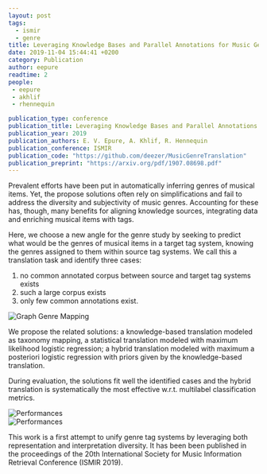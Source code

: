 ```yaml
---
layout: post
tags:
  - ismir
  - genre
title: Leveraging Knowledge Bases and Parallel Annotations for Music Genre Translation
date: 2019-11-04 15:44:41 +0200
category: Publication
author: eepure
readtime: 2
people:
 - eepure
 - akhlif
 - rhennequin

publication_type: conference
publication_title: Leveraging Knowledge Bases and Parallel Annotations for Music Genre Translation
publication_year: 2019
publication_authors: E. V. Epure, A. Khlif, R. Hennequin
publication_conference: ISMIR
publication_code: "https://github.com/deezer/MusicGenreTranslation"
publication_preprint: "https://arxiv.org/pdf/1907.08698.pdf"
---
```



Prevalent efforts have been put in automatically inferring genres of musical
items. Yet, the propose solutions often rely on simplifications and fail to
address the diversity and subjectivity of music genres. Accounting for these
has, though, many benefits for aligning knowledge sources, integrating data and
enriching musical items with tags.

Here, we choose a new angle for the genre
study by seeking to predict what would be the genres of musical items in a
target tag system, knowing the genres assigned to them within source tag
systems. We call this a translation task and identify three cases:

1. no common annotated corpus between source and target tag systems exists
2. such a large corpus exists
3. only few common annotations exist.

<div class="publication-illustration">
    <img
        src="{{ '/static/images/publis/epure19ismir/GenreGraphFragment.png' | prepend: site.url }}"
        alt="Graph Genre Mapping"/>
</div>

We propose the related solutions: a knowledge-based translation modeled as
taxonomy mapping,  a statistical translation modeled with maximum likelihood
logistic regression; a hybrid translation modeled with maximum a posteriori
logistic regression with priors given by the knowledge-based translation.

During evaluation, the solutions fit well the identified cases and the hybrid
translation is systematically the most effective w.r.t.  multilabel
classification metrics.


<div class="publication-illustration">
    <img
        src="{{ '/static/images/publis/epure19ismir/plot_per_tag_new_colors.png' | prepend: site.url }}"
        alt="Performances"/>
</div>

<div class="publication-illustration">
    <img
        src="{{ '/static/images/publis/epure19ismir/AUC_macro_to_lastfm_with_and_without_reg.png' | prepend: site.url }}"
        alt="Performances"/>
</div>

This work is a first attempt to unify genre tag systems by leveraging both
representation and interpretation diversity. It has been been published in the proceedings of the 20th International Society for Music Information Retrieval Conference (ISMIR 2019).
